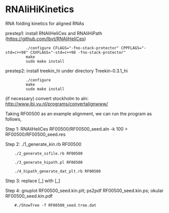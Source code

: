 # RNAliHiKinetics
RNA folding kinetics for aligned RNAs

prestep1: install RNAliHeliCes and RNAliHiPath (https://github.com/Ibvt/RNAliHeliCes)

             ./configure CFLAGS="-fno-stack-protector" CPPFLAGS="-std=c++98" CXXFLAGS="-std=c++98 -fno-stack-protector"
             make
             sudo make install

prestep2: install treekin_hi under directory Treekin-0.3.1_hi

             ./configure
             make
             sudo make install

(if necessary) convert stockholm to aln: http://www.ibi.vu.nl/programs/convertalignwww/

Taking RF00500 as an example alignment, we can run the program as follows,

Step 1: RNAliHeliCes RF00500/RF00500_seed.aln -k 100 > RF00500/RF00500_seed.res

Step 2: ./1_generate_kin.rb    RF00500

        ./2_generate_ssfile.rb RF00500
        
        ./3_generate_hipath.pl RF00500
        
        ./4_hipath_generate_dat_plt.rb RF00500

Step 3: replace [_] with [\_]

Step 4: gnuplot RF00500_seed.kin.plt; ps2pdf RF00500_seed.kin.ps; okular RF00500_seed.kin.pdf
        
        #./ShowTree -f RF00500_seed.tree.dat
